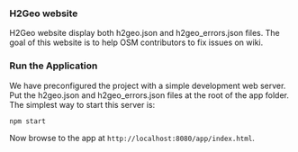 ### H2Geo website

H2Geo website display both h2geo.json and h2geo_errors.json files.
The goal of this website is to help OSM contributors to fix issues on wiki.

### Run the Application

We have preconfigured the project with a simple development web server.
Put the h2geo.json and h2geo_errors.json files at the root of the app folder.
The simplest way to start this server is:

```
npm start
```

Now browse to the app at `http://localhost:8080/app/index.html`.
